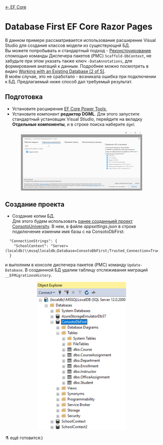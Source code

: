 [← EF Core](/README.md)  

# Database First EF Core Razor Pages

В данном примере рассматривается использование расширение Visual Studio для создания классов модели из существующнй БД.  
Вы можете попробывать и стандартный подход - [Реконструирование](https://docs.microsoft.com/ru-ru/ef/core/managing-schemas/scaffolding) спомощью команды Диспечера пакетов (PMC) `Scaffold-DbContext`, не забудьте при этом указать также ключ `-DataAnnotations`, для формирования анатаций к данным. Подробнее можно посмотреть в видео [Working with an Existing Database [2 of 5]](https://channel9.msdn.com/Series/Entity-Framework-Core-101/Working-with-an-Existing-Database).  
В моём случае, это не сработало - возникала ошибка при подключении к БД. Предлагаемый ниже способ дал требуемый результат.

## Подготовка
* Установите расширение <a href="https://marketplace.visualstudio.com/items?itemName=ErikEJ.EFCorePowerTools">EF Core Power Tools <img src="https://erikej.gallerycdn.vsassets.io/extensions/erikej/efcorepowertools/2.4.0/1581168364918/Microsoft.VisualStudio.Services.Icons.Default" width="32" alt=""></a>  
* Установите компонент **редактор DGML**. Для этого запустите стандартный установщик Visual Stiudio, перейдите на вкладку **Отдельные компоненты**, и в строке поиска наберите `dgml`

<p align="center">
     <img src="/Images/dgml.jpg" width="400" alt="">  
</p>

## Создание проекта
* Создание копии БД.  
Для этого будем использовать [ранее созданныей проект ConsotoUniversity](EF-Core-Razor-Pages.md). В нем, в файле _appsettings.json_ в строке подключение изменим имя базы с на ConsotoDbFirst:
```
  "ConnectionStrings": {
    "SchoolContext": "Server=(localdb)\\mssqllocaldb;Database=ConsotoDbFirst;Trusted_Connection=True;MultipleActiveResultSets=true"
  }
```
и выполним в консоле диспечера пакетов (PMC) команду `Update-Database`. В созданнной БД удалим таблицу отслеживания миграций `__EFMigrationsHistory`. 

<p align="center">
     <img src="/Images/db-first.jpg" width="294" alt="">
</p>

⚗ ещё готовится:)
